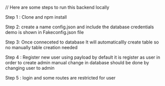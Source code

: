 // Here are some steps to run this backend locally

Step 1 : Clone and npm install

Step 2: create a name config.json and include the database credentials demo is shown in Fakeconfig.json file

Step 3: Once conneceted to database It will automaticallly create table so no manually table creation needed

Step 4 : Register new user using payload by default it is register as user in order to create admin
manual change in database should be done by changing user to admin

Step 5 : login and some routes are restricted for user
